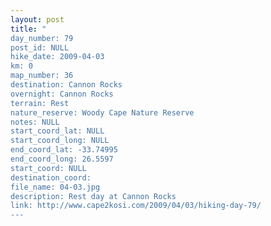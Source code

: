 ```yaml
---
layout: post
title: "
day_number: 79
post_id: NULL
hike_date: 2009-04-03
km: 0
map_number: 36
destination: Cannon Rocks
overnight: Cannon Rocks
terrain: Rest
nature_reserve: Woody Cape Nature Reserve
notes: NULL
start_coord_lat: NULL
start_coord_long: NULL
end_coord_lat: -33.74995
end_coord_long: 26.5597
start_coord: NULL
destination_coord: 
file_name: 04-03.jpg
description: Rest day at Cannon Rocks
link: http://www.cape2kosi.com/2009/04/03/hiking-day-79/
---
```

